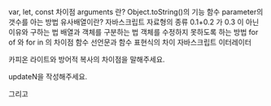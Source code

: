 
var, let, const 차이점 arguments 란? Object.toString()의 기능 함수 parameter의 갯수를 아는 방법 유사배열이란? 자바스크립트 자료형의 종류 0.1+0.2 가 0.3 이 아닌 이유와 구하는 법 배열과 객체를 구분하는 법 객체를 수정하지 못하도록 하는 방법 for of 와 for in 의 차이점 함수 선언문과 함수 표현식의 차이 자바스크립트 이터레이터








카피온 라이트와 방어적 복사의 차이점을 말해주세요.

updateN을 작성해주세요.

그리고